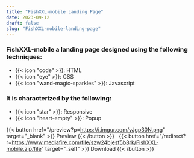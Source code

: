 ```yaml
---
title: "FishXXL-mobile Landing Page"
date: 2023-09-12
draft: false
slug: "FishXXL-mobile-landing-page"
---
```

### __FishXXL-mobile__ a __landing page__ designed using the following techniques:
- {{< icon "code" >}}: HTML
- {{< icon "eye" >}}: CSS
- {{< icon "wand-magic-sparkles" >}}: Javascript  

### It is characterized by the following:
- {{< icon "star" >}}: Responsive
- {{< icon "heart-empty" >}}:  Popup

<!--adsense-->

{{< button href="/preview?p=https://i.imgur.com/vJgp30N.png" target="_blank" >}}
Preview
{{< /button >}} &nbsp; {{< button href="/redirect?r=https://www.mediafire.com/file/szw24bjesf5b8rk/FishXXL-mobile.zip/file" target="_self" >}}
Download
{{< /button >}}
